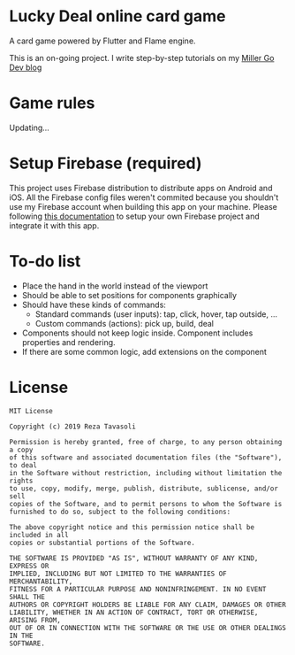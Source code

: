 # Lucky Deal online card game

A card game powered by Flutter and Flame engine.

This is an on-going project. I write step-by-step tutorials on my [Miller Go Dev blog](https://www.millergodev.com)

# Game rules

Updating...

# Setup Firebase (required)

This project uses Firebase distribution to distribute apps on Android and iOS. All the Firebase config files weren't commited because you shouldn't use my Firebase account when building this app on your machine. Please following
[this documentation](https://firebase.google.com/docs/flutter/setup?platform=ios#configure-firebase) to setup your own Firebase project and integrate it with this app.

# To-do list

- Place the hand in the world instead of the viewport
- Should be able to set positions for components graphically
- Should have these kinds of commands:
  - Standard commands (user inputs): tap, click, hover, tap outside, ...
  - Custom commands (actions): pick up, build, deal
- Components should not keep logic inside. Component includes properties and rendering.
- If there are some common logic, add extensions on the component

# License

```
MIT License

Copyright (c) 2019 Reza Tavasoli

Permission is hereby granted, free of charge, to any person obtaining a copy
of this software and associated documentation files (the "Software"), to deal
in the Software without restriction, including without limitation the rights
to use, copy, modify, merge, publish, distribute, sublicense, and/or sell
copies of the Software, and to permit persons to whom the Software is
furnished to do so, subject to the following conditions:

The above copyright notice and this permission notice shall be included in all
copies or substantial portions of the Software.

THE SOFTWARE IS PROVIDED "AS IS", WITHOUT WARRANTY OF ANY KIND, EXPRESS OR
IMPLIED, INCLUDING BUT NOT LIMITED TO THE WARRANTIES OF MERCHANTABILITY,
FITNESS FOR A PARTICULAR PURPOSE AND NONINFRINGEMENT. IN NO EVENT SHALL THE
AUTHORS OR COPYRIGHT HOLDERS BE LIABLE FOR ANY CLAIM, DAMAGES OR OTHER
LIABILITY, WHETHER IN AN ACTION OF CONTRACT, TORT OR OTHERWISE, ARISING FROM,
OUT OF OR IN CONNECTION WITH THE SOFTWARE OR THE USE OR OTHER DEALINGS IN THE
SOFTWARE.
```
